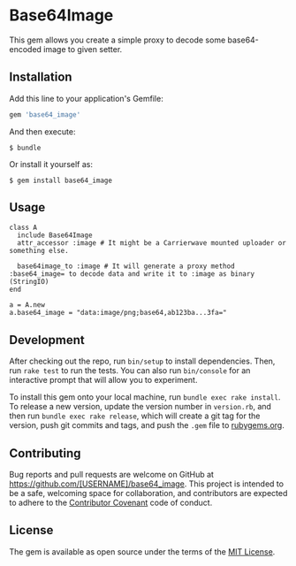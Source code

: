 # Base64Image

This gem allows you create a simple proxy to decode some base64-encoded image to given setter.

## Installation

Add this line to your application's Gemfile:

```ruby
gem 'base64_image'
```

And then execute:

    $ bundle

Or install it yourself as:

    $ gem install base64_image

## Usage

    class A
      include Base64Image
      attr_accessor :image # It might be a Carrierwave mounted uploader or something else.

      base64image_to :image # It will generate a proxy method :base64_image= to decode data and write it to :image as binary (StringIO)
    end

    a = A.new
    a.base64_image = "data:image/png;base64,ab123ba...3fa="

## Development

After checking out the repo, run `bin/setup` to install dependencies. Then, run `rake test` to run the tests. You can also run `bin/console` for an interactive prompt that will allow you to experiment.

To install this gem onto your local machine, run `bundle exec rake install`. To release a new version, update the version number in `version.rb`, and then run `bundle exec rake release`, which will create a git tag for the version, push git commits and tags, and push the `.gem` file to [rubygems.org](https://rubygems.org).

## Contributing

Bug reports and pull requests are welcome on GitHub at https://github.com/[USERNAME]/base64_image. This project is intended to be a safe, welcoming space for collaboration, and contributors are expected to adhere to the [Contributor Covenant](contributor-covenant.org) code of conduct.


## License

The gem is available as open source under the terms of the [MIT License](http://opensource.org/licenses/MIT).

